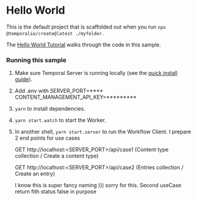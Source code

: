 # Hello World

This is the default project that is scaffolded out when you run `npx @temporalio/create@latest ./myfolder`.

The [Hello World Tutorial](https://docs.temporal.io/typescript/hello-world/) walks through the code in this sample.

### Running this sample

1. Make sure Temporal Server is running locally (see the [quick install guide](https://docs.temporal.io/server/quick-install/)).
1. Add .env with 
  SERVER_PORT=****
  CONTENT_MANAGEMENT_API_KEY=*********
1. `yarn` to install dependencies.
1. `yarn start.watch` to start the Worker.
1. In another shell, `yarn start.server` to run the Workflow Client.
   I prepare 2 end points for use cases
   
      GET http://localhost:<SERVER_PORT>/api/case1 (Content type collection / Create a content type)
      
      GET http://localhost:<SERVER_PORT>/api/case2 (Entries collection / Create an entry)
      
   I know this is super fancy naming ))) sorry for this. Second useCase return fith status false in purpose
